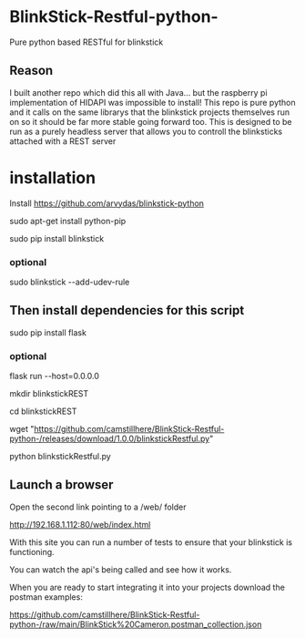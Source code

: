 # BlinkStick-Restful-python-
Pure python based RESTful for blinkstick

## Reason
I built another repo which did this all with Java... but the raspberry pi implementation of HIDAPI was impossible to install!
This repo is pure python and it calls on the same librarys that the blinkstick projects themselves run on so it should be far more stable going forward too.
This is designed to be run as a purely headless server that allows you to controll the blinksticks attached with a REST server

# installation

Install https://github.com/arvydas/blinkstick-python

sudo apt-get install python-pip

sudo pip install blinkstick

### optional
sudo blinkstick --add-udev-rule

## Then install dependencies for this script

sudo pip install flask

### optional 
flask run --host=0.0.0.0

mkdir blinkstickREST

cd blinkstickREST

wget "https://github.com/camstillhere/BlinkStick-Restful-python-/releases/download/1.0.0/blinkstickRestful.py"

python blinkstickRestful.py

## Launch a browser

Open the second link pointing to a /web/ folder

http://192.168.1.112:80/web/index.html

With this site you can run a number of tests to ensure that your blinkstick is functioning.

You can watch the api's being called and see how it works.

When you are ready to start integrating it into your projects download the postman examples:

https://github.com/camstillhere/BlinkStick-Restful-python-/raw/main/BlinkStick%20Cameron.postman_collection.json
